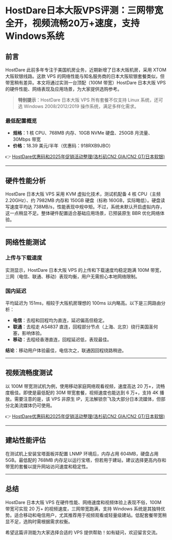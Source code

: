 # HostDare日本大阪VPS评测：三网带宽全开，视频流畅20万+速度，支持Windows系统

## 前言

HostDare 此前多年专注于美国机房业务，近期新增了日本大阪机房，采用 XTOM 大阪软银线路。这款 VPS 的网络性能与知名服务商的日本大阪软银套餐类似，但带宽稍有差异。本文将通过实测一台顶配（100M 带宽）HostDare 日本大阪 VPS 的硬件性能、网络表现及应用场景，为大家提供选购参考。

> **特别提示**：HostDare 日本大阪 VPS 所有套餐不仅支持 Linux 系统，还可选 Windows 2008/2012/2019 操作系统，满足多样化需求。

### 最低配置概览
- **规格**：1 核 CPU、768MB 内存、10GB NVMe 硬盘、250GB 月流量、30Mbps 带宽
- **价格**：18.39 美元/半年（优惠码：918RXB9JBO）

👉 [HostDare优惠码和2025年促销活动整理(洛杉矶CN2 GIA/CN2 GT/日本软银)](https://bit.ly/hostdare)

---

## 硬件性能分析

HostDare 日本大阪 VPS 采用 KVM 虚拟化技术，测试机配备 4 核 CPU（主频 2.20GHz）、约 7982MB 内存和 150GB 硬盘（标称 160GB，实际略低）。硬盘读写速度平均达 738MB/s，性能表现中规中矩。不过，系统未默认开启虚拟内存，这一点稍显不足。整体硬件配置适合基础应用场景，已预装原生 BBR 优化网络体验。

---

## 网络性能测试

### 上传与下载速度
实测显示，HostDare 日本大阪 VPS 的上传和下载速度均稳定跑满 100M 带宽，三网（电信、联通、移动）表现均衡，用户无需担心本地网络限制。

### 国内延迟
平均延迟为 151ms，相较于大阪机房理想的 100ms 以内略高。以下是三网路由分析：
- **电信**：去程和回程均为直连，延迟偏高但稳定。
- **联通**：去程走 AS4837 直连，回程部分节点（上海、北京）绕行美国圣何塞，影响体验。
- **移动**：去程经香港直连，回程延迟低，表现最佳。

**结论**：移动用户体验最佳，电信次之，联通因回程绕路稍逊。

---

## 视频流畅度测试

以 100M 带宽测试机为例，使用移动家庭网络观看视频，速度高达 20 万+，流畅度极佳。即使是最低配的 30M 带宽套餐，视频速度也能达到 6 万+，支持 4K 播放。需要注意的是，该 VPS 非原生 IP，无法解锁奈飞及大部分日本流媒体，但部分北美流媒体仍可使用。

👉 [HostDare优惠码和2025年促销活动整理(洛杉矶CN2 GIA/CN2 GT/日本软银)](https://bit.ly/hostdare)

---

## 建站性能评估

在测试机上安装宝塔面板并配置 LNMP 环境后，内存占用 604MB，硬盘占用 5GB。最低配的 768MB 内存足以运行宝塔，但若用于建站，建议选择更高内存和带宽的套餐以提升网站访问速度和稳定性。

---

## 总结

HostDare 日本大阪 VPS 在硬件性能、网络速度和视频体验上表现不俗，100M 带宽可实现 20 万+ 的视频速度，三网带宽跑满，支持 Windows 系统是其独特优势。适合移动和电信用户，尤其推荐用于视频观看或轻量级建站。低配套餐带宽稍显不足，选购时需根据需求权衡。

希望这篇评测能为大家选择合适的 VPS 提供帮助！如有疑问，欢迎留言交流。